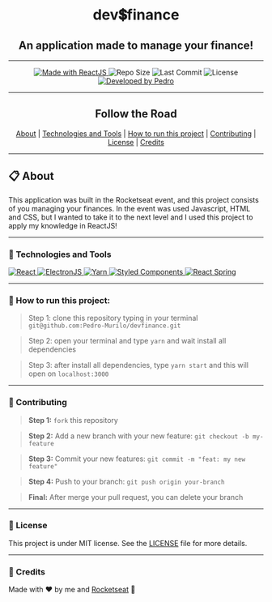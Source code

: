 <h1 align="center"><strong>dev💲finance</strong></h1> 
<h2 align="center"><strong>An application made to manage your finance!</strong></h2>


---
<p align="center">

<a href="https://reactjs.org/">
  <img alt="Made with ReactJS" src="https://img.shields.io/badge/Made_with-React.js-000?style=for-the-badge&logo=react" />
</a>

  <img alt="Repo Size" src="https://img.shields.io/github/repo-size/pedro-murilo/devfinance?color=000&style=for-the-badge">
  
  <img alt="Last Commit" src="https://img.shields.io/github/last-commit/pedro-murilo/devfinance?color=000&style=for-the-badge">
  
  <img alt="License" src="https://img.shields.io/github/license/pedro-murilo/devfinance?color=000&style=for-the-badge"/>
  
  <a href="https://github.com/Pedro-Murilo/">
    <img alt="Developed by Pedro" src="https://img.shields.io/badge/Dev-Pedro-%3498db?color=000&style=for-the-badge">
  </a>
</p>

---
<div align="center">
  <h2>Follow the Road</h2> 
  <a href="#-about">About</a> |
  <a href="#-technologies-and-tools">Technologies and Tools</a> |
  <a href="#-how-to-run-this-project">How to run this project</a> |
  <a href="#-contributing">Contributing</a> |
  <a href="#-license">License</a> |
  <a href="#-credits">Credits</a>
</div>


---
## 📋 About
This application was built in the Rocketseat event, and this project consists of you managing your finances. In the event was used Javascript, HTML and CSS, 
but I wanted to take it to the next level and I used this project to apply my knowledge in ReactJS!

---
### 🚀 Technologies and Tools
<a href="https://reactjs.org/">
  <img alt="React" src="https://img.shields.io/badge/react%20-%2320232a.svg?&style=for-the-badge&logo=react&logoColor=%2361DAFB"/>
</a>
<a href="https://www.electronjs.org/">
  <img alt="ElectronJS" src="https://img.shields.io/badge/electron.js-%2343853D.svg?&style=for-the-badge&logo=electron&logoColor=white&color=47848F" />
</a>
<a href="https://yarnpkg.com/">
  <img alt="Yarn" src="https://img.shields.io/badge/yarn-2C8EBB?style=for-the-badge&logo=yarn&logoColor=white" />
</a>
<a href="https://styled-components.com/">
   <img alt="Styled Components" src="https://img.shields.io/badge/-Styled_Components-db7092?style=for-the-badge&logo=styled-components&logoColor=000" />
</a>
<a href="https://www.react-spring.io/">
  <img alt="React Spring" src="https://img.shields.io/badge/React_Spring-%2343853D.svg?&style=for-the-badge&color=ee6262" />
</a>

---
### 📲 How to run this project:
> Step 1: clone this repository typing in your terminal ```git@github.com:Pedro-Murilo/devfinance.git```

> Step 2: open your terminal and type ```yarn``` and wait install all dependencies

> Step 3: after install all dependencies, type ```yarn start``` and this will open on ```localhost:3000```


---
### 🌱 Contributing
> <strong>Step 1:</strong> `fork` this repository

> <strong>Step 2:</strong> Add a new branch with your new feature: `git checkout -b my-feature`

> <strong>Step 3:</strong> Commit your new features: `git commit -m "feat: my new feature"`

> <strong>Step 4:</strong> Push to your branch: `git push origin your-branch`

> <strong>Final:</strong> After merge your pull request, you can delete your branch

---
### 📄 License
This project is under MIT license. See the [LICENSE](https://github.com/Pedro-Murilo/devfinance/blob/main/LICENSE) file for more details.

---
### 💜 Credits
Made with ❤️ by me and [Rocketseat](https://github.com/Rocketseat) 💜
